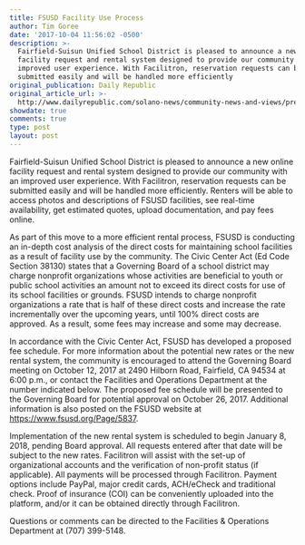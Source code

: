 ```yaml
---
title: FSUSD Facility Use Process
author: Tim Goree
date: '2017-10-04 11:56:02 -0500'
description: >-
  Fairfield-Suisun Unified School District is pleased to announce a new online
  facility request and rental system designed to provide our community with an
  improved user experience. With Facilitron, reservation requests can be
  submitted easily and will be handled more efficiently
original_publication: Daily Republic
original_article_url: >-
  http://www.dailyrepublic.com/solano-news/community-news-and-views/press-release-fairfield-suisun-unified-school-district-plans-changes-in-facility-use-process/
showdate: true
comments: true
type: post
layout: post
---
```


Fairfield-Suisun Unified School District is pleased to announce a new online
facility request and rental system designed to provide our community with an
improved user experience. With Facilitron, reservation requests can be submitted
easily and will be handled more efficiently. Renters will be able to access
photos and descriptions of FSUSD facilities, see real-time availability, get
estimated quotes, upload documentation, and pay fees online.

As part of this move to a more efficient rental process, FSUSD is conducting an
in-depth cost analysis of the direct costs for maintaining school facilities as
a result of facility use by the community. The Civic Center Act (Ed Code Section
38130) states that a Governing Board of a school district may charge nonprofit
organizations whose activities are beneficial to youth or public school
activities an amount not to exceed its direct costs for use of its school
facilities or grounds. FSUSD intends to charge nonprofit organizations a rate
that is half of these direct costs and increase the rate incrementally over the
upcoming years, until 100% direct costs are approved. As a result, some fees may
increase and some may decrease.

In accordance with the Civic Center Act, FSUSD has developed a proposed fee
schedule. For more information about the potential new rates or the new rental
system, the community is encouraged to attend the Governing Board meeting on
October 12, 2017 at 2490 Hilborn Road, Fairfield, CA 94534 at 6:00 p.m., or
contact the Facilities and Operations Department at the number indicated below.
The proposed fee schedule will be presented to the Governing Board for potential
approval on October 26, 2017. Additional information is also posted on the FSUSD
website at https://www.fsusd.org/Page/5837.

Implementation of the new rental system is scheduled to begin January 8, 2018,
pending Board approval. All requests entered after that date will be subject to
the new rates. Facilitron will assist with the set-up of organizational accounts
and the verification of non-profit status (if applicable). All payments will be
processed through Facilitron. Payment options include PayPal, major credit
cards, ACH/eCheck and traditional check. Proof of insurance (COI) can be
conveniently uploaded into the platform, and/or it can be obtained directly
through Facilitron.

Questions or comments can be directed to the Facilities & Operations Department
at (707) 399-5148.
